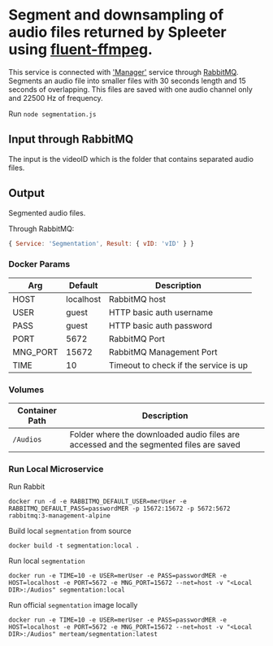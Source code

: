 # Segment and downsampling of audio files returned by Spleeter using [fluent-ffmpeg](https://www.npmjs.com/package/fluent-ffmpeg).

This service is connected with ['Manager'](https://github.com/mer-team/Tests/blob/rabbit-manager/Manager/manager.js) service through [RabbitMQ](https://www.rabbitmq.com/). 
Segments an audio file into smaller files with 30 seconds length and 15 seconds of overlapping. This files are saved with one audio channel only and 22500 Hz of frequency.

Run `node segmentation.js`

## Input through RabbitMQ

The input is the videoID which is the folder that contains separated audio files.

## Output

Segmented audio files.

Through RabbitMQ:
```javascript
{ Service: 'Segmentation', Result: { vID: 'vID' } }
```

### Docker Params
| Arg | Default | Description |
| --- | --- | --- |
| HOST | localhost | RabbitMQ host |
| USER | guest | HTTP basic auth username  |
| PASS | guest | HTTP basic auth password |
| PORT | 5672 | RabbitMQ Port |
| MNG_PORT | 15672 | RabbitMQ Management Port |
| TIME | 10 | Timeout to check if the service is up |

### Volumes
| Container Path | Description |
| --- | --- |
| `/Audios` | Folder where the downloaded audio files are accessed and the segmented files are saved |

### Run Local Microservice
Run Rabbit
```
docker run -d -e RABBITMQ_DEFAULT_USER=merUser -e RABBITMQ_DEFAULT_PASS=passwordMER -p 15672:15672 -p 5672:5672 rabbitmq:3-management-alpine
```

Build local `segmentation` from source
```
docker build -t segmentation:local .
```

Run local `segmentation`
```
docker run -e TIME=10 -e USER=merUser -e PASS=passwordMER -e HOST=localhost -e PORT=5672 -e MNG_PORT=15672 --net=host -v "<Local DIR>:/Audios" segmentation:local
```

Run official `segmentation` image locally
```
docker run -e TIME=10 -e USER=merUser -e PASS=passwordMER -e HOST=localhost -e PORT=5672 -e MNG_PORT=15672 --net=host -v "<Local DIR>:/Audios" merteam/segmentation:latest
```